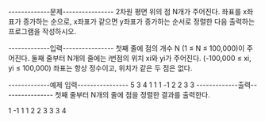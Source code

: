 -------------문제----------------
2차원 평면 위의 점 N개가 주어진다. 좌표를 x좌표가 증가하는 순으로, x좌표가 같으면 y좌표가 증가하는 순서로 정렬한 다음 출력하는 프로그램을 작성하시오.


-------------입력----------------
첫째 줄에 점의 개수 N (1 ≤ N ≤ 100,000)이 주어진다. 둘째 줄부터 N개의 줄에는 i번점의 위치 xi와 yi가 주어진다. 
(-100,000 ≤ xi, yi ≤ 100,000) 좌표는 항상 정수이고, 위치가 같은 두 점은 없다.

-------------예제 입력----------------
5
3 4
1 1
1 -1
2 2
3 3
-------------출력----------------
첫째 줄부터 N개의 줄에 점을 정렬한 결과를 출력한다.
 
1 -1 
1 1
2 2
3 3
3 4